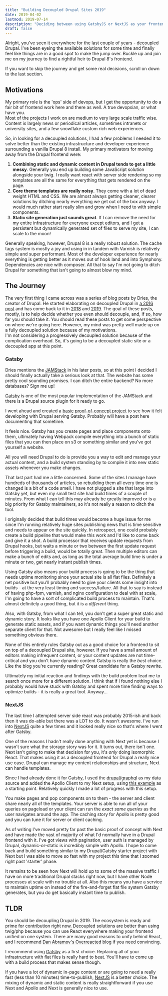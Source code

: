 ```yaml
---
title: "Building Decoupled Drupal Sites 2019"
date: 2019-04-02
lastmod: 2019-07-14
description: "Deciding between using GatsbyJS or NextJS as your frontend in a decoupled Drupal project."
draft: false
---
```


Alright, you've seen it everywhere for the last couple of years - decoupled Drupal. I've been eyeing the available solutions for some time and finally feel like things are in a good spot to make the jump over. Buckle up and join me on my journey to find a rightful heir to Drupal 8's frontend.

If you want to skip the journey and get some real decisions, scroll on down to the last section.

Motivations
-----------

My primary role is the 'ops' side of devops, but I get the opportunity to do a fair bit of frontend work here and there as well. A true devopsian, or what have you.  
Most of the projects I work on are medium to very large scale traffic wise. Content is largely news or periodical articles, sometimes intranets or university sites, and a few snowflake custom rich web experiences.

So, in looking for a decoupled solutions, I had a few problems I needed it to solve better than the existing infrastructure and developer experience surrounding a vanilla Drupal 8 install. My primary motivators for moving away from the Drupal frontend were:

1.  **Combining static and dynamic content in Drupal tends to get a little messy**. Generally you end up building some JavaScript solution alongside your twig. I really want react with server side rendering so my templates are all the same for everything that gets rendered on the page.
2.  **Core theme templates are really noisy**. They come with a lot of dead weight HTML and CSS. We are almost always getting cleaner, clearer solutions by ditching nearly everything we get out of the box anyway. I would much rather start really slim and grow when I need to with simple components.
3.  **Static site generation just sounds great**. If I can remove the need for my entire infrastructure for everyone except editors, and I get a persistent but dynamically generated set of files to serve my site, I can scale to the moon!

Generally speaking, however, Drupal 8 is a really robust solution. The cache tags system is mostly a joy and using in in tandem with Varnish is relatively simple and super performant. Most of the developer experience for nearly everything is getting better as it moves out of hook land and into Symphony. Dependencies are nice with composer. All that to say I'm not going to ditch Drupal for something that isn't going to almost blow my mind.

The Journey
-----------

The very first thing I came across was a series of blog posts by Dries, the creator of Drupal. He started elaborating on decoupled Drupal in [a 2016 post](https://dri.es/how-should-you-decouple-drupal) and has come back to it in [2018](https://dri.es/how-to-decouple-drupal-in-2018) and [2019](https://dri.es/how-to-decouple-drupal-in-2019). The goal of these posts, mostly, is to help decide whether you even should decouple, and, if so, how far you should take it. You should read these posts to get some perspective on where we're going here. However, my mind was pretty well made up on a fully decoupled solution because of my motivations.  
I'm not considering a progressively decoupled solution because of the complication overhead. So, it's going to be a decoupled static site or a decoupled app at this point.

### Gatsby

Dries mentions the [JAMStack](https://jamstack.org/) in his later posts, so at this point I decided I should finally actually take a serious look at that. The website has some pretty cool sounding promises. I can ditch the entire backend? No more databases? Sign me up!

[Gatsby](https://www.gatsbyjs.org/) is one of the most popular implementation of the JAMStack and there is a Drupal source plugin for it ready to go.

I went ahead and created a [basic proof-of-concept project](https://github.com/favish/drupal-gatsby) to see how it felt developing with Drupal serving Gatsby. Probably will have a post here documenting that sometime.

It feels nice. Gatsby has you create pages and place components onto them, ultimately having Webpack compile everything into a bunch of static files that you can then place on s3 or something similar and you've got yourself a website.

All you will need Drupal to do is provide you a way to edit and manage your actual content, and a build system standing by to compile it into new static assets whenever you make changes.

That last part had me a little concerned. Some of the sites I manage have hundreds of thousands of articles, so rebuilding them all every time one is changed is a bit of a code smell. I have not plugged a site that large into Gatsby yet, but even my small test site had build times of a couple of minutes. From what I can tell this may already be greatly improved or is a big priority for Gatsby maintainers, so it's not really a reason to ditch the tool.

I originally decided that build times would become a huge issue for me since I'm running relatively huge sites publishing news that is time sensitive and needs to appear on the site quickly. In retrospect, one could probably create a build pipeline that would make this work and I'd like to come back and give it a shot. A build processor that receives update requests from Drupal hooks, but waits a minute or two between the first update request before triggering a build, would be totally great. Then multiple editors can make a bunch of edits and, as long as the total average build time is under a minute or two, get nearly instant publish times.

Using Gatsby also means your build process is going to be the thing that needs uptime monitoring since your actual site is all flat files. Definitely a net positive but you'll probably need to give your clients some insight into builds - at the very least timing and success/failure. All that to say is instead of having php-fpm, varnish, and nginx configuration to deal with at scale, I'm going to have a sort of complicated build process to maintain. That's almost definitely a good thing, but it is a _different_ thing.

Also, with Gatsby, from what I can tell, you don't get a super great static and dynamic story. It looks like you have one Apollo Client for your build to generate static assets, and if you want dynamic things you'll need another separate client for that. Not awesome but I really feel like I missed something obvious there.

None of this entirely rules Gatsby out as a good choice for a frontend to sit on top of a decoupled Drupal site, however. If you have a small amount of editors making infrequent content, or your content updates are not time-critical and you don't have dynamic content Gatsby is really the _best_ choice. Like the blog you're currently reading? Great candidate for a Gatsby rewrite.

Ultimately my initial reaction and findings with the build problem lead me to search once more for a different solution. I think that if I found nothing else I probably would have stuck with Gatsby and spent more time finding ways to optimize builds - it is really a great tool. Anyway...

### NextJS

The last time I attempted server side react was probably 2015-ish and back then it was do-able but there was a LOT to do. It wasn't awesome. I've run into [NextJS](https://nextjs.org/) quite a few times and it looked really nice so that's where I went after Gatsby.

One of the reasons I hadn't really done anything with Next yet is because I wasn't sure what the storage story was for it. It turns out, there isn't one. Next isn't going to make that decision for you, it's _only_ doing isomorphic React. That makes using it as a decoupled frontend for Drupal a really nice use case. Drupal can manage my content relationships and structure, Next can handle templates.

Since I had already done it for Gatsby, I used the [drupal/graphql](https://github.com/drupal-graphql/graphql) as my data source and added the Apollo Client to my Next setup, using [this example](https://github.com/zeit/next.js/tree/5ff7c0742c25394ff8384ee31915bddaac46a4f2/examples/with-apollo) as a starting point.  Relatively quickly I made a lot of progress with this setup.

You make pages and pop components on to them - the server and client share nearly all of the templates. Your server is able to run all of your queries on pageload or your client can run the _exact same queries_ as the user navigates around the app. The caching story for Apollo is pretty good and you can tune it for server or client caching.

As of writing I've moved pretty far past the basic proof of concept with Next and have made the vast of majority of what I'd normally have in a Drupal frontend with it. I've got views with pagination, user auth is managed by Drupal, dynamic-or-static is incredibly simple with Apollo. I hope to come back and build something similar to my Drupal/Gatsby starter project with Next but I was able to move so fast with my project this time that I zoomed right past 'starter' phase.

It remains to be seen how Next will hold up to some of the massive traffic I have on more traditional Drupal stacks right now, but I have other Node processes at scale with no trouble at all. Also this means you have a service to maintain uptime on instead of the fire-and-forget flat file system Gatsby generates, but you do get basically instant time to publish.

TLDR
----

You should be decoupling Drupal in 2019. The ecosystem is ready and prime for contribution right now. Decoupled solutions are better than using twig/php because you can use React everywhere making your frontend unified on one system. There are many good reasons to unify behind React, and I recommend [Dan Abramov's Overreacted](https://overreacted.io/react-as-a-ui-runtime/) blog if you need convincing.

I recommend using [Gatsby](https://www.gatsbyjs.org/) as a first choice. Replacing all of your infrastructure with flat files is really hard to beat. You'll have to come up with a build process that makes sense though.

If you have a lot of dynamic in-page content or are going to need a really fast (less than 10 minutes) time-to-publish, [NextJS](https://nextjs.org/) is a better choice. The mixing of dynamic and static content is really straightforward if you use Next and Apollo and Next is generally nice to use.